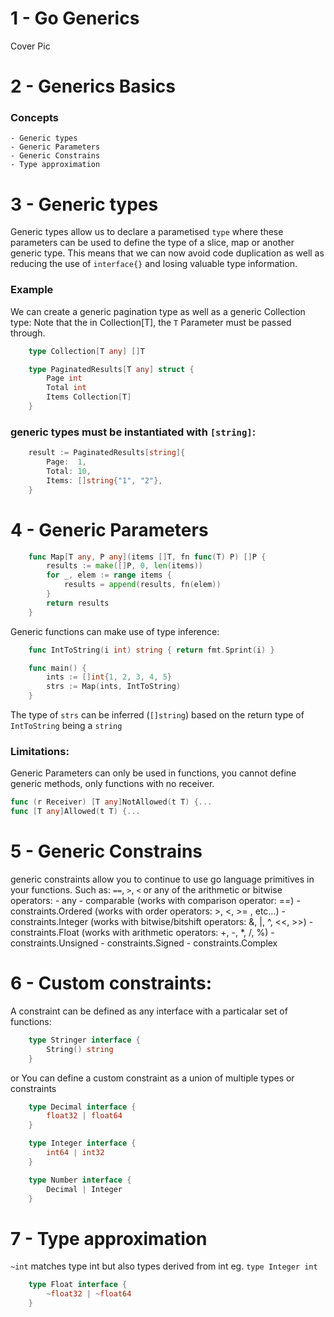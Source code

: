 # 1 - Go Generics
Cover Pic


# 2 - Generics Basics
### Concepts
    - Generic types
    - Generic Parameters
    - Generic Constrains
    - Type approximation


# 3 - Generic types
Generic types allow us to declare a parametised `type` where these parameters 
can be used to define the type of a slice, map or another generic type.
This means that we can now avoid code duplication 
as well as reducing the use of `interface{}` and losing valuable type information.

### Example
We can create a generic pagination type as well as a generic Collection type:
Note that the in Collection[T], the `T` Parameter must be passed through.
``` go
    type Collection[T any] []T

	type PaginatedResults[T any] struct {
		Page int
		Total int
		Items Collection[T]
	}
```

### generic types must be instantiated with `[string]`:
``` go
	result := PaginatedResults[string]{
		Page:  1,
		Total: 10,
		Items: []string{"1", "2"},
	}
```


# 4 - Generic Parameters
``` go
    func Map[T any, P any](items []T, fn func(T) P) []P {
        results := make([]P, 0, len(items))
        for _, elem := range items {
            results = append(results, fn(elem))
        }
        return results
    }
```
Generic functions can make use of type inference:
``` go
    func IntToString(i int) string { return fmt.Sprint(i) }

    func main() {
        ints := []int{1, 2, 3, 4, 5}
        strs := Map(ints, IntToString)
    }  
```

The type of `strs` can be inferred (`[]string`) based on the return type of `IntToString` being a `string`

### Limitations:
Generic Parameters can only be used in functions, you cannot define generic methods, only functions with no receiver.
``` go
func (r Receiver) [T any]NotAllowed(t T) {...
func [T any]Allowed(t T) {...
```


# 5 - Generic Constrains
generic constraints allow you to continue to use go language primitives in your functions.
Such as: `==`, `>`, `<` or any of the arithmetic or bitwise operators:
    - any
	- comparable (works with comparison operator: ==)
	- constraints.Ordered (works with order operators: >, <, >= , etc...)
    - constraints.Integer (works with bitwise/bitshift operators: &, |, ^, <<, >>)
    - constraints.Float (works with arithmetic operators: +, -, *, /, %)
    - constraints.Unsigned
    - constraints.Signed
    - constraints.Complex
    

# 6 - Custom constraints:
A constraint can be defined as any interface with a particalar set of functions: 
``` go
    type Stringer interface {
        String() string
    }
```
or You can define a custom constraint as a union of multiple types or constraints
``` go
    type Decimal interface {
        float32 | float64
    }

    type Integer interface {
        int64 | int32
    }

    type Number interface {
        Decimal | Integer
    }
```


# 7 - Type approximation
`~int` matches type int but also types derived from int eg. `type Integer int`
``` go
    type Float interface {
        ~float32 | ~float64
    }
```
